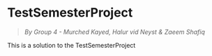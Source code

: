 # TestSemesterProject

> _By Group 4 - Murched Kayed, Halur vid Neyst & Zaeem Shafiq_

<p>This is a solution to the <a href:"https://github.com/datsoftlyngby/soft2019spring-test/blob/master/Assignments/TestSemesterProject.pdf">TestSemesterProject</a></p>
